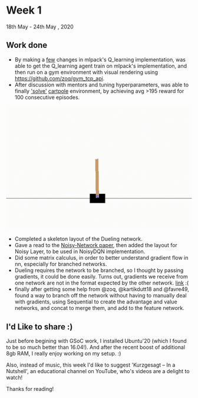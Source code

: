 # Week 1 

  18th May - 24th May , 2020

## Work done
- By making a [few](https://github.com/mlpack/mlpack) changes in mlpack's Q_learning implementation, was able to get the Q_learning agent train on mlpack's implementation, and then run on a gym environment with visual rendering using https://github.com/zoq/gym_tcp_api.
- After discussion with mentors and tuning hyperparameters, was able to finally ['solve'](https://github.com/mlpack/examples/pull/90) [cartpole](https://gym.openai.com/envs/CartPole-v0/) environment, by achieving avg >195 reward for 100 consecutive episodes.

![agent](solved-cartpole.gif)
- Completed a skeleton layout of the Dueling network.
- Gave a read to the [Noisy-Network paper](https://arxiv.org/abs/1706.10295), then added the layout for Noisy Layer, to be used in NoisyDQN implementation.
- Did some matrix calculus, in order to better understand gradient flow in nn, especially for branched networks.
- Dueling requires the network to be branched, so I thought by passing gradients, it could be done easily. Turns out, gradients we receive from one network are not in the format expected by the other network. [link](https://github.com/mlpack/mlpack/pull/2414#discussion_r428855607) :(
- finally after getting some help from @zoq, @kartikdutt18 and @favre49, found a way to branch off the network without having to manually deal with gradients, using Sequential to create the advantage and value networks, and concat to merge them, and add to the feature network.

## I'd Like to share :)
Just before begining with GSoC work, I installed Ubuntu'20 (which I found to be so much better than 16.04!). And after the recent boost of additional 8gb RAM, I really enjoy working on my setup. :)

Also, instead of music, this week I'd like to suggest 'Kurzgesagt – In a Nutshell', an educational channel on YouTube, who's videos are a delight to watch!

Thanks for reading!

